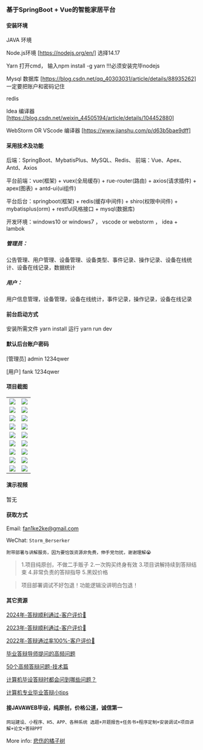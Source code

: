 ### 基于SpringBoot + Vue的智能家居平台

#### 安装环境

JAVA 环境 

Node.js环境 [https://nodejs.org/en/] 选择14.17

Yarn 打开cmd， 输入npm install -g yarn !!!必须安装完毕nodejs

Mysql 数据库 [https://blog.csdn.net/qq_40303031/article/details/88935262] 一定要把账户和密码记住

redis

Idea 编译器 [https://blog.csdn.net/weixin_44505194/article/details/104452880]

WebStorm OR VScode 编译器 [https://www.jianshu.com/p/d63b5bae9dff]

#### 采用技术及功能

后端：SpringBoot、MybatisPlus、MySQL、Redis、
前端：Vue、Apex、Antd、Axios

平台前端：vue(框架) + vuex(全局缓存) + rue-router(路由) + axios(请求插件) + apex(图表)  + antd-ui(ui组件)

平台后台：springboot(框架) + redis(缓存中间件) + shiro(权限中间件) + mybatisplus(orm) + restful风格接口 + mysql(数据库)

开发环境：windows10 or windows7 ， vscode or webstorm ， idea + lambok

##### 管理员：
公告管理、用户管理、设备管理、设备类型、事件记录、操作记录、设备在线统计、设备在线记录，数据统计

##### 用户：
用户信息管理，设备管理，设备在线统计，事件记录，操作记录，设备在线记录

#### 前台启动方式
安装所需文件 yarn install 
运行 yarn run dev

#### 默认后台账户密码
[管理员]
admin
1234qwer

[用户]
fank
1234qwer
#### 项目截图

|  |  |
|---------------------|---------------------|
| ![](https://fank-bucket-oss.oss-cn-beijing.aliyuncs.com/img/1728479541679.png) | ![](https://fank-bucket-oss.oss-cn-beijing.aliyuncs.com/img/1728479646902.png) |
| ![](https://fank-bucket-oss.oss-cn-beijing.aliyuncs.com/img/1728479748539.png) | ![](https://fank-bucket-oss.oss-cn-beijing.aliyuncs.com/img/1728479634810.png) |
| ![](https://fank-bucket-oss.oss-cn-beijing.aliyuncs.com/img/1728479726722.png) | ![](https://fank-bucket-oss.oss-cn-beijing.aliyuncs.com/img/1728479624817.png) |
| ![](https://fank-bucket-oss.oss-cn-beijing.aliyuncs.com/img/1728479714724.png) | ![](https://fank-bucket-oss.oss-cn-beijing.aliyuncs.com/img/1728479616044.png) |
| ![](https://fank-bucket-oss.oss-cn-beijing.aliyuncs.com/img/1728479704571.png) | ![](https://fank-bucket-oss.oss-cn-beijing.aliyuncs.com/img/1728479605407.png) |
| ![](https://fank-bucket-oss.oss-cn-beijing.aliyuncs.com/img/1728479693293.png) | ![](https://fank-bucket-oss.oss-cn-beijing.aliyuncs.com/img/1728479596112.png) |
| ![](https://fank-bucket-oss.oss-cn-beijing.aliyuncs.com/img/1728479679524.png) | ![](https://fank-bucket-oss.oss-cn-beijing.aliyuncs.com/img/1728479583620.png) |
| ![](https://fank-bucket-oss.oss-cn-beijing.aliyuncs.com/img/1728479669347.png) | ![](https://fank-bucket-oss.oss-cn-beijing.aliyuncs.com/img/1728479572133.png) |
| ![](https://fank-bucket-oss.oss-cn-beijing.aliyuncs.com/img/1728479656470.png) | ![](https://fank-bucket-oss.oss-cn-beijing.aliyuncs.com/img/1728479560350.png) |


#### 演示视频

暂无

#### 获取方式

Email: fan1ke2ke@gmail.com

WeChat: `Storm_Berserker`

`附带部署与讲解服务，因为要恰饭资源非免费，伸手党勿扰，谢谢理解😭`

> 1.项目纯原创，不做二手贩子 2.一次购买终身有效 3.项目讲解持续到答辩结束 4.非常负责的答辩指导 5.黑奴价格

> 项目部署调试不好包退！功能逻辑没讲明白包退！

#### 其它资源

[2024年-答辩顺利通过-客户评价👻](https://berserker287.github.io/2024/06/06/2024%E5%B9%B4%E7%AD%94%E8%BE%A9%E9%A1%BA%E5%88%A9%E9%80%9A%E8%BF%87/)

[2023年-答辩顺利通过-客户评价🐢](https://berserker287.github.io/2023/06/14/2023%E5%B9%B4%E7%AD%94%E8%BE%A9%E9%A1%BA%E5%88%A9%E9%80%9A%E8%BF%87/)

[2022年-答辩通过率100%-客户评价🐣](https://berserker287.github.io/2022/05/25/%E9%A1%B9%E7%9B%AE%E4%BA%A4%E6%98%93%E8%AE%B0%E5%BD%95/)

[毕业答辩导师提问的高频问题](https://berserker287.github.io/2023/06/13/%E6%AF%95%E4%B8%9A%E7%AD%94%E8%BE%A9%E5%AF%BC%E5%B8%88%E6%8F%90%E9%97%AE%E7%9A%84%E9%AB%98%E9%A2%91%E9%97%AE%E9%A2%98/)

[50个高频答辩问题-技术篇](https://berserker287.github.io/2023/06/13/50%E4%B8%AA%E9%AB%98%E9%A2%91%E7%AD%94%E8%BE%A9%E9%97%AE%E9%A2%98-%E6%8A%80%E6%9C%AF%E7%AF%87/)

[计算机毕设答辩时都会问到哪些问题？](https://www.zhihu.com/question/31020988)

[计算机专业毕业答辩小tips](https://zhuanlan.zhihu.com/p/145911029)

#### 接JAVAWEB毕设，纯原创，价格公道，诚信第一

`网站建设、小程序、H5、APP、各种系统 选题+开题报告+任务书+程序定制+安装调试+项目讲解+论文+答辩PPT`

More info: [悲伤的橘子树](https://berserker287.github.io/)
